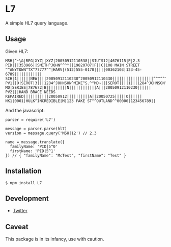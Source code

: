 L7
======

A simple HL7 query language.

Usage
----

Given HL7:

    MSH|^~\&|REG|XYZ||XYZ|20050912110538||SIU^S12|4676115|P|2.3
    PID|||353966||SMITH^JOHN^^^^||19820707|F||C|108 MAIN STREET ^^ANYTOWN^TX^77777^^|HARV|(512)555-0170|||||00362103|123-45-6789||||||||||||
    SCH|1||||||NEW||||20050912110230^20050912110430||||||||||||||||||^^^^^^||3|
    PV1||O|SEROT|3|||1284^JOHNSON^MIKE^S.^^MD~|||SEROT||||1|||1284^JOHNSON^MIKE^S.^^ MD|SERIES|787672|B|||||||||N||||||||||||A|||20050912110230|||||| PV2|||HAND BRACE NEEDS REPAIRED|||||||||||20050912||||||||||A||20050725|||||O||||||
    NK1|0001|HULK^INCREDIBLE|M|123 FAKE ST^^OUTLAND^^00000|123456789||

And the javascript:

    parser = require('L7')

    message = parser.parse(hl7)
    version = message.query('MSH|12') // 2.3

    name = message.translate({
      familyName: 'PID|5^0'
      firstName: 'PID|5^1'
    }) // { "familyName": "McTest", "firstName": "Test" }

Installation
------------

    $ npm install L7

Development
-----------

  * [Twitter](http://twitter.com/wombleton)

Caveat
------

This package is in its infancy, use with caution.
